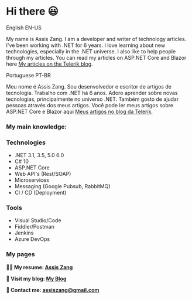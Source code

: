 

# Hi there 😃
<!-- <img src='https://media.giphy.com/media/X1hTak9mZoCOoLGfSW/giphy.gif' alt="banner" width="600px" height="200px"></img>
**zangassis/zangassis** is a ✨ _special_ ✨ repository because its `README.md` (this file) appears on your GitHub profile.
Here are some ideas to get you started:

- 🔭 I’m currently working on ...
- 🌱 I’m currently learning ...
- 👯 I’m looking to collaborate on ...
- 🤔 I’m looking for help with ...
- 💬 Ask me about ...
- 📫 How to reach me: ...
- 😄 Pronouns: ...
- ⚡ Fun fact: ...
-->
English EN-US

My name is Assis Zang. I am a developer and writer of technology articles.
I've been working with .NET for 6 years. I love learning about new technologies, especially in the .NET universe. I also like to help people through my articles.
You can read my articles on ASP.NET Core and Blazor here [My articles on the Telerik blog](https://www.telerik.com/blogs/author/assis-zang).

Portuguese PT-BR

Meu nome é Assis Zang. Sou desenvolvedor e escritor de artigos de tecnologia.
Trabalho com .NET há 6 anos. Adoro aprender sobre novas tecnologias, principalmente no universo .NET. Também gosto de ajudar pessoas através dos meus artigos.
Você pode ler meus artigos sobre ASP.NET Core e Blazor aqui [Meus artigos no blog da Telerik](https://www.telerik.com/blogs/author/assis-zang).

### My main knowledge:
### Technologies
- .NET 3.1, 3.5, 5.0 6.0
- C# 10
- ASP.NET Core
- Web API's (Rest/SOAP)
- Microservices
- Messaging (Google Pubsub, RabbitMQ)
- CI / CD (Deployment)

### Tools
- Visual Studio/Code
- Fiddler/Postman
- Jenkins
- Azure DevOps

### My pages
<strong>👨‍🎓 My resume: [Assis Zang](https://zangassis-profile.vercel.app/)</strong>

<strong>📝 Visit my blog: [My Blog](http://zangassisblog.vercel.app)</strong>

<strong>💬 Contact me: assiszang@gmail.com</strong>

<!--![Assis Zang GitHub stats](https://github-readme-stats.vercel.app/api?username=zangassis&show_icons=true&theme=vue-dark)
[![Top Langs](https://github-readme-stats.vercel.app/api/top-langs/?username=zangassis&layout=compact&theme=vue-dark)](https://github.com/zangassis/github-readme-stats)-->

<!--Watch my contribuition graph get eaten by the snake 🐍
![snake gif](https://github.com/zangassis/zangassis/blob/output/github-contribution-grid-snake.svg)-->
